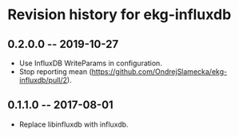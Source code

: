 # Revision history for ekg-influxdb

## 0.2.0.0  -- 2019-10-27

* Use InfluxDB WriteParams in configuration.
* Stop reporting mean (https://github.com/OndrejSlamecka/ekg-influxdb/pull/2).

## 0.1.1.0  -- 2017-08-01

* Replace libinfluxdb with influxdb.
